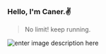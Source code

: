 ### Hello, I'm Caner.:v:

> No limit! keep running.

![enter image description here]([https://media2.giphy.com/media/116n6kcHaFbw3e/giphy.gif?cid=ecf05e47peu1uxlmckfj7ebeqsg2iteg7flv7oh5ixojac4h&rid=giphy.gif&ct=g](https://media3.giphy.com/media/9D36O2duRavTsvxV1w/giphy.gif?cid=ecf05e47g0raljah3v6ydxur8tzb1juvho1wrwbdvw6b27j4&rid=giphy.gif&ct=g))

